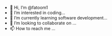 - 👋 Hi, I’m @fatoom1
- 👀 I’m interested in coding...
- 🌱 I’m currently learning software development...
- 💞️ I’m looking to collaborate on ...
- 📫 How to reach me ...

<!---
fatoom1/fatoom1 is a ✨ special ✨ repository because its `README.md` (this file) appears on your GitHub profile.
You can click the Preview link to take a look at your changes.
--->
